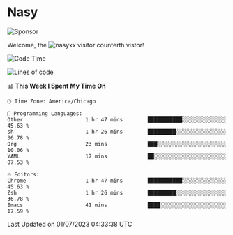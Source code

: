 # Nasy

<!--
<p align="center">
<img height="200" src="https://github-readme-stats.vercel.app/api?username=nasyxx&count_private=true&show_icons=true&theme=dracula&include_all_commits=true"/>
<img height="200" src="https://github-readme-stats.vercel.app/api/top-langs/?username=nasyxx&theme=dracula&hide=html,jupyter+notebook&count_private=true&show_icons=true"/>
</p>

  
----------------
-->

![Sponsor](https://img.shields.io/static/v1.svg?label=Sponsor&message=%E2%9D%A4&logo=GitHub&style=flat&color=pink)
 
Welcome, the ![nasyxx visitor counter](https://count.getloli.com/get/@nasyxx?theme=rule34)th vistor!
 
<!--START_SECTION:waka-->
![Code Time](http://img.shields.io/badge/Code%20Time-3%2C589%20hrs-blue)

![Lines of code](https://img.shields.io/badge/From%20Hello%20World%20I%27ve%20Written-6.3%20million%20lines%20of%20code-blue)

📊 **This Week I Spent My Time On** 

```text
🕑︎ Time Zone: America/Chicago

💬 Programming Languages: 
Other                    1 hr 47 mins        ███████████░░░░░░░░░░░░░░   45.63 % 
sh                       1 hr 26 mins        █████████░░░░░░░░░░░░░░░░   36.78 % 
Org                      23 mins             ███░░░░░░░░░░░░░░░░░░░░░░   10.06 % 
YAML                     17 mins             ██░░░░░░░░░░░░░░░░░░░░░░░   07.53 % 

🔥 Editors: 
Chrome                   1 hr 47 mins        ███████████░░░░░░░░░░░░░░   45.63 % 
Zsh                      1 hr 26 mins        █████████░░░░░░░░░░░░░░░░   36.78 % 
Emacs                    41 mins             ████░░░░░░░░░░░░░░░░░░░░░   17.59 % 
```


 Last Updated on 01/07/2023 04:33:38 UTC
<!--END_SECTION:waka-->

<!-- ![visitors](https://visitor-badge.laobi.icu/badge?page_id=nasyxx.nasyxx) -->
